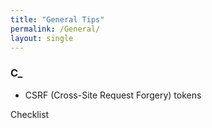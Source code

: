 ```yaml
---
title: "General Tips"
permalink: /General/
layout: single
---
```


### **C_**

 - CSRF (Cross-Site Request Forgery) tokens
 

Checklist